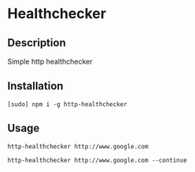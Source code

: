 # Healthchecker

## Description

Simple http healthchecker

## Installation

```
[sudo] npm i -g http-healthchecker
```

## Usage

```
http-healthchecker http://www.google.com
```

```
http-healthchecker http://www.google.com --continue
```
